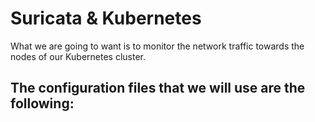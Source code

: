 # Suricata & Kubernetes

What we are going to want is to monitor the network traffic towards the nodes of our Kubernetes cluster.

The configuration files that we will use are the following:
- 
